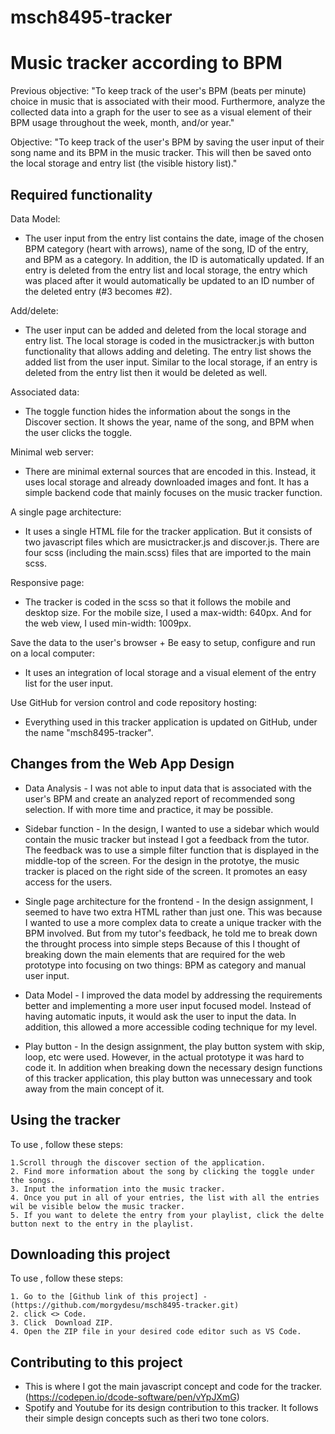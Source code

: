 # msch8495-tracker
# Music tracker according to BPM 

Previous objective:
"To keep track of the user's BPM (beats per minute) choice in music that is associated with their mood. Furthermore, analyze the collected data into a graph for the user to see as a visual element of their BPM usage throughout the week, month, and/or year."

Objective:
"To keep track of the user's BPM by saving the user input of their song name and its BPM in the music tracker. This will then be saved onto the local storage and entry list (the visible history list)."

## Required functionality <msch8495-tracker>
Data Model:
* The user input from the entry list contains the date, image of the chosen BPM category (heart with arrows), name of the song, ID of the entry, and BPM as a category. In addition, the ID is automatically updated. If an entry is deleted from the entry list and local storage, the entry which was placed after it would automatically be updated to an ID number of the deleted entry (#3 becomes #2).

Add/delete: 
* The user input can be added and deleted from the local storage and entry list. The local storage is coded in the musictracker.js with button functionality that allows adding and deleting. The entry list shows the added list from the user input. Similar to the local storage, if an entry is deleted from the entry list then it would be deleted as well. 


Associated data:
* The toggle function hides the information about the songs in the Discover section. It shows the year, name of the song, and BPM when the user clicks the toggle. 

Minimal web server:
* There are minimal external sources that are encoded in this. Instead, it uses local storage and already downloaded images and font. It has a simple backend code that mainly focuses on the music tracker function.

A single page architecture:
* It uses a single HTML file for the tracker application. But it consists of two javascript files which are musictracker.js and discover.js. There are four scss (including the main.scss) files that are imported to the main scss.
 
Responsive page:
* The tracker is coded in the scss so that it follows the mobile and desktop size. For the mobile size, I used a max-width: 640px. And for the web view, I used min-width: 1009px.

Save the data to the user's browser + Be easy to setup, configure and run on a local computer:
* It uses an integration of local storage and a visual element of the entry list for the user input.

Use GitHub for version control and code repository hosting:
* Everything used in this tracker application is updated on GitHub, under the name "msch8495-tracker".


## Changes from the Web App Design <msch8495-tracker>
* Data Analysis - I was not able to input data that is associated with the user's BPM and create an analyzed report of recommended song selection. If with more time and practice, it may be possible.

* Sidebar function - In the design, I wanted to use a sidebar which would contain the music tracker but instead I got a feedback from the tutor. The feedback was to use a simple filter function that is displayed in the middle-top of the screen. For the design in the prototye, the music tracker is placed on the right side of the screen. It promotes an easy access for the users. 

* Single page architecture for the frontend - In the design assignment, I seemed to have two extra HTML rather than just one. This was because I wanted to use a more complex data to create a unique tracker with the BPM involved. But from my tutor's feedback, he told me to break down the throught process into simple steps Because of this I thought of breaking down the main elements that are required for the web prototype into focusing on two things: BPM as category and manual user input. 

* Data Model - I improved the data model by addressing the requirements better and implementing a more user input focused model. Instead of having automatic inputs, it would ask the user to input the data. In addition, this allowed a more accessible coding technique for my level. 

* Play button - In the design assignment, the play button system with skip, loop, etc were used. However, in the actual prototype it was hard to code it. In addition when breaking down the necessary design functions of this tracker application, this play button was unnecessary and took away from the main concept of it. 


## Using the tracker <msch8495-tracker>

To use <msch8495-tracker>, follow these steps:
```
1.Scroll through the discover section of the application. 
2. Find more information about the song by clicking the toggle under the songs.
3. Input the information into the music tracker.
4. Once you put in all of your entries, the list with all the entries wil be visible below the music tracker.
5. If you want to delete the entry from your playlist, click the delte button next to the entry in the playlist. 
```

## Downloading this project <msch8495-tracker>

To use <msch8495-tracker>, follow these steps:
```
1. Go to the [Github link of this project] - (https://github.com/morgydesu/msch8495-tracker.git)
2. click <> Code.
3. Click  Download ZIP.
4. Open the ZIP file in your desired code editor such as VS Code. 
```

## Contributing to this project <msch8495-tracker>
* This is where I got the main javascript concept and code for the tracker. (https://codepen.io/dcode-software/pen/vYpJXmG) 
* Spotify and Youtube for its design contribution to this tracker. It follows their simple design concepts such as theri two tone colors. 

